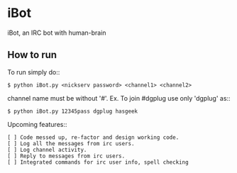 iBot
====

iBot, an IRC bot with human-brain

How to run
----------

To run simply do::

	$ python iBot.py <nickserv password> <channel1> <channel2>

channel name must be without '#'. Ex. To join #dgplug use only 'dgplug' as::

	$ python iBot.py 12345pass dgplug hasgeek

Upcoming features::

	[ ] Code messed up, re-factor and design working code.
	[ ] Log all the messages from irc users.
	[ ] Log channel activity.
	[ ] Reply to messages from irc users.
	[ ] Integrated commands for irc user info, spell checking